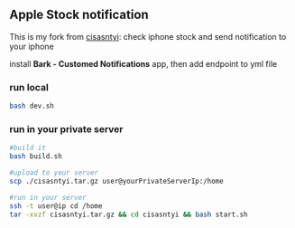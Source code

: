 ## Apple Stock notification

This is my fork from [cisasntyi](https://github.com/SealinGp/cisasntyi): check iphone stock and send notification to your iphone

install **Bark - Customed Notifications** app, then add endpoint to yml file

### run local

```bash
bash dev.sh
```

### run in your private server

```bash
#build it
bash build.sh

#upload to your server
scp ./cisasntyi.tar.gz user@yourPrivateServerIp:/home

#run in your server
ssh -t user@ip cd /home
tar -xvzf cisasntyi.tar.gz && cd cisasntyi && bash start.sh
```
